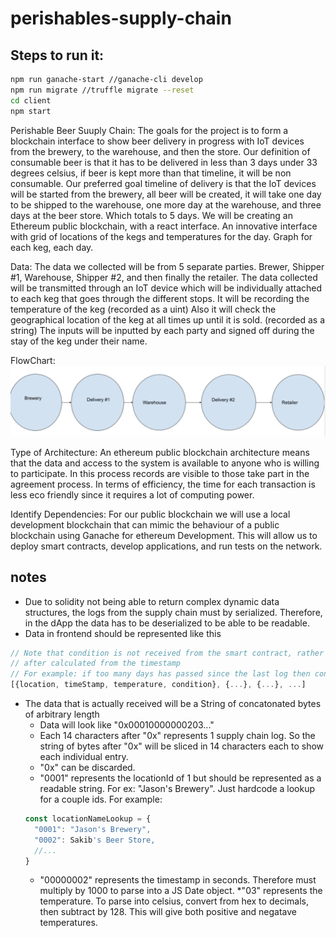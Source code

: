 # perishables-supply-chain

## Steps to run it:

```sh
npm run ganache-start //ganache-cli develop
npm run migrate //truffle migrate --reset
cd client
npm start
```
Perishable Beer Suuply Chain:
The goals for the project is to form a blockchain interface to show beer delivery in progress with IoT devices from the brewery, to the warehouse, and then the store. Our definition of consumable beer is that it has to be delivered in less than 3 days under 33 degrees celsius, if beer is kept more than that timeline, it will be non consumable. 
Our preferred goal timeline of delivery is that the IoT devices will be started from the brewery, all beer will be created, it will take one day to be shipped to the warehouse, one more day at the warehouse, and three days at the beer store. Which totals to 5 days. We will be creating an Ethereum public blockchain, with a react interface. An innovative interface with grid of locations of the kegs and temperatures for the day. Graph for each keg, each day. 

Data: 
The data we collected will be from 5 separate parties. Brewer, Shipper #1, Warehouse, Shipper #2, and then finally the retailer. 
The data collected will be transmitted through an IoT device which will be individually attached to each keg that goes through the different stops. 
It will be recording the temperature of the keg (recorded as a uint)
Also it will check the geographical location of the keg at all times up until it is sold. (recorded as a string)
The inputs will be inputted by each party and signed off during the stay of the keg under their name.  

FlowChart:
![](https://github.com/RhinocerosBomb/perishables-supply-chain/blob/master/Screen%20Shot%202020-02-08%20at%2012.39.30%20PM.png)

Type of Architecture: 
An ethereum public blockchain architecture means that the data and access to the system is available to anyone who is willing to participate. In this process records are visible to those take part in the agreement process. In terms of efficiency, the time for each transaction is less eco friendly since it requires a lot of computing power.

Identify Dependencies:
For our public blockchain we will use a local development blockchain that can mimic the behaviour of a public blockchain using Ganache for ethereum Development. This will allow us to deploy smart contracts, develop applications, and run tests on the network. 




## notes
* Due to solidity not being able to return complex dynamic data structures, the logs from the supply chain must by serialized. Therefore, in the dApp the data has to be deserialized to be able to be readable.
* Data in frontend should be represented like this
```javascript
// Note that condition is not received from the smart contract, rather is is determined in the frontend
// after calculated from the timestamp
// For example: if too many days has passed since the last log then condition would be the String "EXPIRED"
[{location, timeStamp, temperature, condition}, {...}, {...}, ...]
```
* The data that is actually received will be a String of concatonated bytes of arbitrary length
  * Data will look like "0x00010000000203..."
  * Each 14 characters after "0x" represents 1 supply chain log. So the string of bytes after "0x" will be sliced in 14 characters each to show each individual entry.
  * "0x" can be discarded.
  * "0001" represents the locationId of 1 but should be represented as a readable string. For ex: "Jason's Brewery". Just hardcode a lookup for a couple ids. For example:
  ```javascript
  const locationNameLookup = {
    "0001": "Jason's Brewery",
    "0002": Sakib's Beer Store,
    //...
  }
   ```
  * "00000002" represents the timestamp in seconds. Therefore must multiply by 1000 to parse into a JS Date object.
  *"03" represents the temperature. To parse into celsius, convert from hex to decimals, then subtract by 128. This will give both positive and negatave temperatures.
